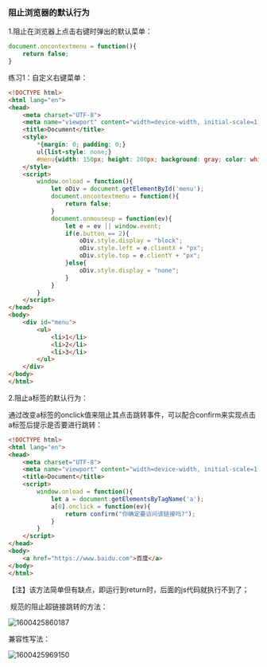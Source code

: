 ### 阻止浏览器的默认行为

1.阻止在浏览器上点击右键时弹出的默认菜单：



```javascript
document.oncontextmenu = function(){
	return false;
}
```

练习1：自定义右键菜单：

```html
<!DOCTYPE html>
<html lang="en">
<head>
    <meta charset="UTF-8">
    <meta name="viewport" content="width=device-width, initial-scale=1.0">
    <title>Document</title>
    <style>
        *{margin: 0; padding: 0;}
        ul{list-style: none;}
        #menu{width: 150px; height: 200px; background: gray; color: white; position: absolute; display: none;}
    </style>
    <script>
        window.onload = function(){
            let oDiv = document.getElementById('menu');
            document.oncontextmenu = function(){
                return false;
            }
            document.onmouseup = function(ev){
                let e = ev || window.event;
                if(e.button == 2){
                    oDiv.style.display = "block";
                    oDiv.style.left = e.clientX + "px";
                    oDiv.style.top = e.clientY + "px";
                }else{
                    oDiv.style.display = "none";
                }
            }
        }
    </script>
</head>
<body>
    <div id="menu">
        <ul>
            <li>1</li>
            <li>2</li>
            <li>3</li>
        </ul>
    </div>
</body>
</html>
```

2.阻止a标签的默认行为：

​	通过改变a标签的onclick值来阻止其点击跳转事件，可以配合confirm来实现点击a标签后提示是否要进行跳转：

```html
<!DOCTYPE html>
<html lang="en">
<head>
    <meta charset="UTF-8">
    <meta name="viewport" content="width=device-width, initial-scale=1.0">
    <title>Document</title>
    <script>
        window.onload = function(){
            let a = document.getElementsByTagName('a');
            a[0].onclick = function(ev){
                return confirm("你确定要访问该链接吗?");
            }
        }
    </script>
</head>
<body>
    <a href="https://www.baidu.com">百度</a>
</body>
</html>
```

​	【注】该方法简单但有缺点，即运行到return时，后面的js代码就执行不到了；

​	规范的阻止超链接跳转的方法：

![1600425860187](C:\Users\lenovo\AppData\Roaming\Typora\typora-user-images\1600425860187.png)

兼容性写法：

![1600425969150](C:\Users\lenovo\AppData\Roaming\Typora\typora-user-images\1600425969150.png)





